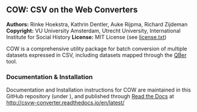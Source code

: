 ## COW: CSV on the Web Converters
**Authors:**    Rinke Hoekstra, Kathrin Dentler, Auke Rijpma, Richard Zijdeman
**Copyright:**  VU University Amsterdam, Utrecht University, International Institute for Social History
**License:**    MIT License (see [license.txt](license.txt))

COW is a comprehensive utility package for batch  conversion of multiple datasets expressed in CSV, including datasets mapped through the [QBer](https://github.com/CLARIAH/QBer) tool.

### Documentation & Installation

Documentation and Installation instructions for COW are maintained in this GitHub repository (under <docs>), and published through [Read the Docs](http://readthedocs.org) at <http://csvw-converter.readthedocs.io/en/latest/>
